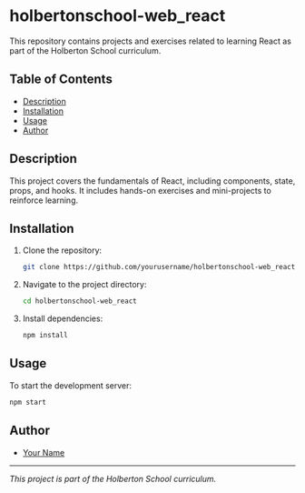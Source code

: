 # holbertonschool-web_react

This repository contains projects and exercises related to learning React as part of the Holberton School curriculum.

## Table of Contents

- [Description](#description)
- [Installation](#installation)
- [Usage](#usage)
- [Author](#author)

## Description

This project covers the fundamentals of React, including components, state, props, and hooks. It includes hands-on exercises and mini-projects to reinforce learning.

## Installation

1. Clone the repository:
   ```bash
   git clone https://github.com/yourusername/holbertonschool-web_react.git
   ```
2. Navigate to the project directory:
   ```bash
   cd holbertonschool-web_react
   ```
3. Install dependencies:
   ```bash
   npm install
   ```

## Usage

To start the development server:

```bash
npm start
```

## Author

- [Your Name](https://github.com/mansiluca)

---

_This project is part of the Holberton School curriculum._
